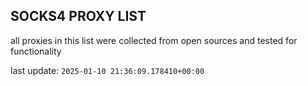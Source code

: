 ## SOCKS4 PROXY LIST

all proxies in this list were collected from open sources and tested for functionality

last update: `2025-01-10 21:36:09.178410+00:00`